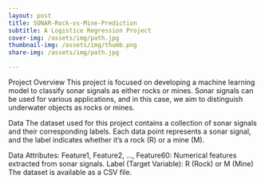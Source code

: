 ```yaml
---
layout: post
title: SONAR-Rock-vs-Mine-Prediction
subtitle: A Logistice Regression Project
cover-img: /assets/img/path.jpg
thumbnail-img: /assets/img/thumb.png
share-img: /assets/img/path.jpg

---
```

Project Overview
This project is focused on developing a machine learning model to classify sonar signals as either rocks or mines. Sonar signals can be used for various applications, and in this case, we aim to distinguish underwater objects as rocks or mines.

Data
The dataset used for this project contains a collection of sonar signals and their corresponding labels. Each data point represents a sonar signal, and the label indicates whether it’s a rock (R) or a mine (M).

Data Attributes:
Feature1, Feature2, …, Feature60: Numerical features extracted from sonar signals.
Label (Target Variable): R (Rock) or M (Mine)
The dataset is available as a CSV file.
